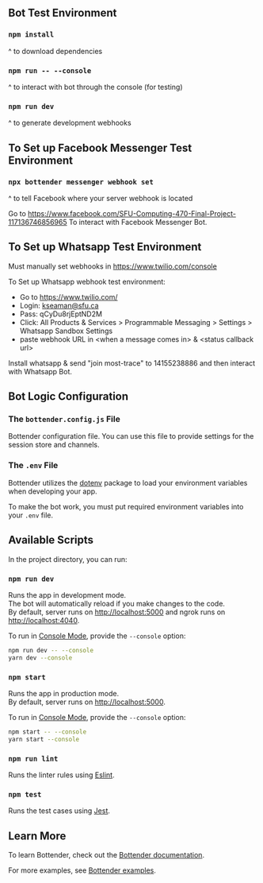 ## Bot Test Environment

### `npm install`

^ to download dependencies

### `npm run -- --console`

^ to interact with bot through the console (for testing)

### `npm run dev`

^ to generate development webhooks

## To Set up Facebook Messenger Test Environment

### `npx bottender messenger webhook set`

^ to tell Facebook where your server webhook is located

Go to https://www.facebook.com/SFU-Computing-470-Final-Project-117136746856965
To interact with Facebook Messenger Bot.

## To Set up Whatsapp Test Environment

Must manually set webhooks in https://www.twilio.com/console

To Set up Whatsapp webhook test environment:
- Go to https://www.twilio.com/
- Login: kseaman@sfu.ca
- Pass: qCyDu8rjEptND2M
- Click: All Products & Services > Programmable Messaging > Settings > Whatsapp Sandbox 
  Settings 
- paste webhook URL in \<when a message comes in\> & \<status callback url\>

Install whatsapp & send "join most-trace" to 14155238886 and then interact with
Whatsapp Bot. 


## Bot Logic Configuration

### The `bottender.config.js` File

Bottender configuration file. You can use this file to provide settings for the session store and channels.

### The `.env` File

Bottender utilizes the [dotenv](https://www.npmjs.com/package/dotenv) package to load your environment variables when developing your app.

To make the bot work, you must put required environment variables into your `.env` file.

## Available Scripts

In the project directory, you can run:

### `npm run dev`

Runs the app in development mode.<br>
The bot will automatically reload if you make changes to the code.<br>
By default, server runs on [http://localhost:5000](http://localhost:5000) and ngrok runs on [http://localhost:4040](http://localhost:4040).

To run in [Console Mode](https://bottender.js.org/docs/en/the-basics-console-mode), provide the `--console` option:

```sh
npm run dev -- --console
yarn dev --console
```

### `npm start`

Runs the app in production mode.<br>
By default, server runs on [http://localhost:5000](http://localhost:5000).

To run in [Console Mode](https://bottender.js.org/docs/en/the-basics-console-mode), provide the `--console` option:

```sh
npm start -- --console
yarn start --console
```

### `npm run lint`

Runs the linter rules using [Eslint](https://eslint.org/).

### `npm test`

Runs the test cases using [Jest](https://jestjs.io/).

## Learn More

To learn Bottender, check out the [Bottender documentation](https://bottender.js.org/docs/en/getting-started).

For more examples, see [Bottender examples](https://github.com/Yoctol/bottender/tree/master/examples).
